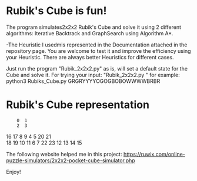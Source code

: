 # Rubik's Cube is fun!
 The program simulates2x2x2 Rubik's Cube and solve it using 2 different algorithms: Iterative Backtrack and GraphSearch using Algorithm A*.

 -The Heuristic I usedmis represented in the Documentation attached in the repository page. You are welcome to test it and improve the efficiency using your Heuristic. There are always better Heuristics for different cases.

 Just run the program "Rubik_2x2x2.py" as is, will set a default state for the Cube and solve it. 
 For trying your input: "Rubik_2x2x2.py <your input>"
for example: python3 Rubiks_Cube.py GRGRYYYYOGOGBOBOWWWWBRBR

# Rubik's Cube representation

        0  1
        2  3
16 17   8  9   4  5  20 21                    
18 19  10 11   6  7  22 23
       12 13
       14 15


The following website helped me in this project:
https://ruwix.com/online-puzzle-simulators/2x2x2-pocket-cube-simulator.php

Enjoy!


